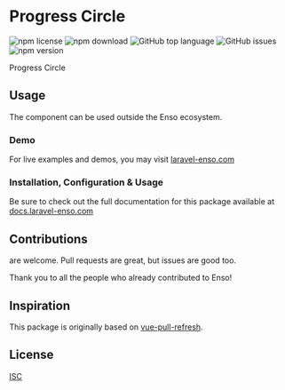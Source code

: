 # Progress Circle

![npm license](https://img.shields.io/npm/l/@enso-ui/pull-to-refresh.svg) 
![npm download](https://img.shields.io/npm/dm/@enso-ui/pull-to-refresh.svg) 
![GitHub top language](https://img.shields.io/github/languages/top/enso-ui/pull-to-refresh.svg) 
![GitHub issues](https://img.shields.io/github/issues/enso-ui/pull-to-refresh.svg) 
![npm version](https://img.shields.io/npm/v/@enso-ui/pull-to-refresh.svg) 

Progress Circle

## Usage
The component can be used outside the Enso ecosystem.

### Demo

For live examples and demos, you may visit [laravel-enso.com](https://www.laravel-enso.com)

### Installation, Configuration & Usage

Be sure to check out the full documentation for this package available at [docs.laravel-enso.com](https://docs.laravel-enso.com/frontend/pull-to-refresh.html)

## Contributions

are welcome. Pull requests are great, but issues are good too.

Thank you to all the people who already contributed to Enso!

## Inspiration

This package is originally based on [vue-pull-refresh](lakb248/vue-pull-refresh).

## License

[ISC](https://opensource.org/licenses/ISC)
